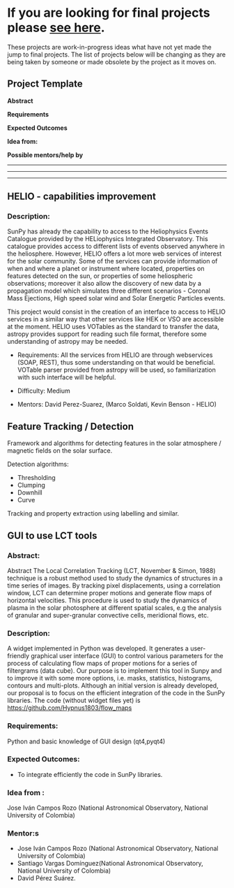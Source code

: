 # If you are looking for final projects please [see here](https://openastronomy.org/gsoc/).

These projects are work-in-progress ideas what have not yet made the jump to final projects.
The list of projects below will be changing as they are being taken by someone or made obsolete by the project as it moves on.

## Project Template

**Abstract**

**Requirements**

**Expected Outcomes**

**Idea from:**

**Possible mentors/help by**

***
***
***

## HELIO - capabilities improvement

### Description:
SunPy has already the capability to access to the Heliophysics Events Catalogue provided by the HELiophysics Integrated Observatory.  This catalogue provides access to different lists of events observed anywhere in the heliosphere.  However, HELIO offers a lot more web services of interest for the solar community.  Some of the services can provide information of when and where a planet or instrument where located, properties on features detected on the sun, or properties of some heliospheric observations; moreover it also allow the discovery of new data by a propagation model which simulates three different scenarios - Coronal Mass Ejections, High speed solar wind and Solar Energetic Particles events.

This project would consist in the creation of an interface to access to HELIO services in a similar way that other services like HEK or VSO are accessible at the moment. HELIO uses VOTables as the standard to transfer the data, astropy provides support for reading such file format, therefore some understanding of astropy may be needed.

* Requirements: All the services from HELIO are through webservices (SOAP, REST), thus some understanding on that would be beneficial. VOTable parser provided from astropy will be used, so familiarization with such interface will be helpful.

* Difficulty: Medium

* Mentors: David Perez-Suarez, (Marco Soldati, Kevin Benson - HELIO)

## Feature Tracking / Detection

Framework and algorithms for detecting features in the solar atmosphere / magnetic fields on the solar surface.

Detection algorithms:

* Thresholding
* Clumping
* Downhill
* Curve

Tracking and property extraction using labelling and similar.

## GUI to use LCT tools
### Abstract:
Abstract
The Local Correlation Tracking (LCT, November & Simon, 1988) technique is a robust method used to study the dynamics of structures in a time series of images. By tracking pixel displacements, using a correlation window, LCT can determine proper motions and generate flow maps of horizontal velocities. This procedure is used to study the dynamics of plasma in the solar photosphere at different spatial scales, e.g the analysis of granular and super-granular convective cells, meridional flows, etc.

### Description:
A widget implemented in Python was developed. It generates a user-friendly graphical user interface (GUI) to control various parameters for the process of calculating flow maps of proper motions for a series of filtergrams (data cube). Our purpose is to implement this tool in Sunpy and to improve it with some more options, i.e. masks, statistics, histograms, contours and multi-plots. Although an initial version is already developed, our proposal is to focus on the efficient integration of the code in the  SunPy libraries. The code (without widget files yet) is https://github.com/Hypnus1803/flow_maps

### Requirements:
Python and basic knowledge of GUI design (qt4,pyqt4)

### Expected Outcomes:
* To integrate efficiently the code in SunPy libraries.

### Idea from :
Jose Iván Campos Rozo (National Astronomical Observatory, National University of Colombia)
### Mentor:s
* Jose Iván Campos Rozo (National Astronomical Observatory, National University of Colombia)
* Santiago Vargas Domínguez(National Astronomical Observatory, National University of Colombia)
* David Pérez Suárez.
